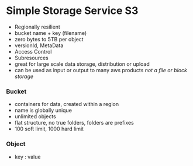 # Simple Storage Service S3

- Regionally resilient
- bucket name + key (filename)
- zero bytes to 5TB per object
- versionId, MetaData
- Access Control
- Subresources
- great for large scale data storage, distribution or upload
- can be used as input or output to many aws products
*not a file or block storage*

### Bucket
- containers for data, created within a region
- name is globally unique
- unlimited objects
- flat structure, no true folders, folders are prefixes
- 100 soft limit, 1000 hard limit

### Object 
- key : value